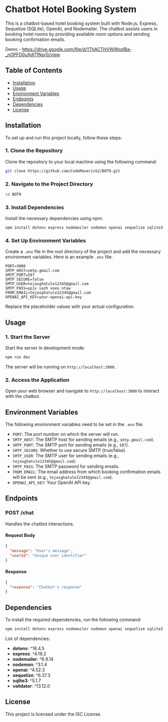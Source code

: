 # Chatbot Hotel Booking System

This is a chatbot-based hotel booking system built with Node.js, Express, Sequelize (SQLite), OpenAI, and Nodemailer. The chatbot assists users in booking hotel rooms by providing available room options and sending booking confirmation emails.

Demo - https://drive.google.com/file/d/1ThACTHVWWozlBa-_nOPFD0uXdl71NsrG/view

## Table of Contents
- [Installation](#installation)
- [Usage](#usage)
- [Environment Variables](#environment-variables)
- [Endpoints](#endpoints)
- [Dependencies](#dependencies)
- [License](#license)

## Installation

To set up and run this project locally, follow these steps:

### 1. Clone the Repository
Clone the repository to your local machine using the following command:
```bash
git clone https://github.com/CodeMaverick2/BOT9.git
```

### 2. Navigate to the Project Directory
```bash
cd BOT9
```

### 3. Install Dependencies
Install the necessary dependencies using npm:
```bash
npm install dotenv express nodemailer nodemon openai sequelize sqlite3 validator
```

### 4. Set Up Environment Variables
Create a `.env` file in the root directory of the project and add the necessary environment variables. Here is an example `.env` file:

```env
PORT=3000
SMTP_HOST=smtp.gmail.com
SMTP_PORT=587
SMTP_SECURE=false
SMTP_USER=tejasghatule12345@gmail.com
SMTP_PASS=ypjx sazh xoeu ntaw
FROM_EMAIL=tejasghatule12345@gmail.com
OPENAI_API_KEY=your-openai-api-key
```

Replace the placeholder values with your actual configuration.

## Usage

### 1. Start the Server
Start the server in development mode:
```bash
npm run dev
```
The server will be running on `http://localhost:3000`.

### 2. Access the Application
Open your web browser and navigate to `http://localhost:3000` to interact with the chatbot.

## Environment Variables

The following environment variables need to be set in the `.env` file:

- `PORT`: The port number on which the server will run.
- `SMTP_HOST`: The SMTP host for sending emails (e.g., `smtp.gmail.com`).
- `SMTP_PORT`: The SMTP port for sending emails (e.g., `587`).
- `SMTP_SECURE`: Whether to use secure SMTP (true/false).
- `SMTP_USER`: The SMTP user for sending emails (e.g., `tejasghatule12345@gmail.com`).
- `SMTP_PASS`: The SMTP password for sending emails.
- `FROM_EMAIL`: The email address from which booking confirmation emails will be sent (e.g., `tejasghatule12345@gmail.com`).
- `OPENAI_API_KEY`: Your OpenAI API key.

## Endpoints

### POST /chat
Handles the chatbot interactions.

#### Request Body
```json
{
  "message": "User's message",
  "userId": "Unique user identifier"
}
```

#### Response
```json
{
  "response": "Chatbot's response"
}
```

## Dependencies

To install the required dependencies, run the following command:
```bash
npm install dotenv express nodemailer nodemon openai sequelize sqlite3 validator
```

List of dependencies:
- **dotenv**: ^16.4.5
- **express**: ^4.19.2
- **nodemailer**: ^6.9.14
- **nodemon**: ^3.1.4
- **openai**: ^4.52.3
- **sequelize**: ^6.37.3
- **sqlite3**: ^5.1.7
- **validator**: ^13.12.0

## License

This project is licensed under the ISC License.
